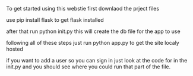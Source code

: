 To get started using this webstie first downlaod the prject files

use pip install flask to get flask installed

after that run python init.py this will create the db file for the app to use

following all of these steps just run python app.py to get the site localy hosted

if you want to add a user so you can sign in just look at the code for in the init.py and you should see where you could run that part of the file.

